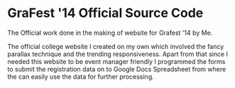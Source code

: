 GraFest '14 Official Source Code
=====================================================================
The Official work done in the making of website for Grafest '14 by Me.

The official college website I created on my own which involved the fancy parallax technique and the trending responsiveness. Apart from that since I needed this website to be event manager friendly I programmed the forms to submit the registration data on to Google Docs Spreadsheet from where the can easily use the data for further processing.
